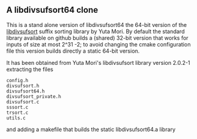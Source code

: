 
## A libdivsufsort64 clone 

This is a stand alone version of libdivsufsort64 the 64-bit version of the [libdivsufsort](https://github.com/y-256/libdivsufsort) suffix sorting library by Yuta Mori. By default the standard library available on github builds a (shared) 32-bit version that works for inputs of size at most 2^31 -2; to avoid changing the cmake configuration file this version builds directly a static 64-bit version. 

It has been obtained from Yuta Mori's libdivsufsort library version 2.0.2-1 extracting the files

	config.h
	divsufsort.h	
	divsufsort64.h	
	divsufsort_private.h
	divsufsort.c 
	sssort.c
	trsort.c
	utils.c

and adding a makefile that builds the static libdivsufsort64.a library


